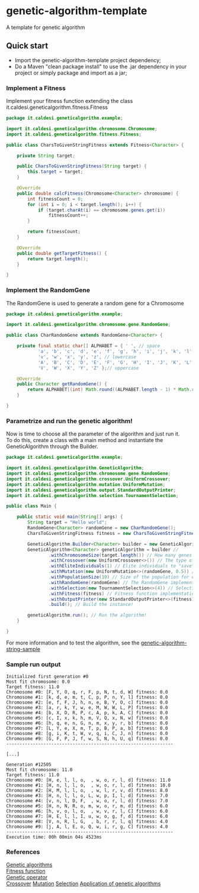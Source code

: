 # genetic-algorithm-template
A template for genetic algorithm

## Quick start
- Import the genetic-algorithm-template project dependency;
- Do a Maven "clean package install" to use the .jar dependency in your project or simply package and import as a jar;

### Implement a Fitness
Implement your fitness function extending the class it.caldesi.geneticalgorithm.fitness.Fitness

```java
package it.caldesi.geneticalgorithm.example;

import it.caldesi.geneticalgorithm.chromosome.Chromosome;
import it.caldesi.geneticalgorithm.fitness.Fitness;

public class CharsToGivenStringFitness extends Fitness<Character> {

	private String target;

	public CharsToGivenStringFitness(String target) {
		this.target = target;
	}

	@Override
	public double calcFitness(Chromosome<Character> chromosome) {
		int fitnessCount = 0;
		for (int i = 0; i < target.length(); i++) {
			if (target.charAt(i) == chromosome.genes.get(i))
				fitnessCount++;
		}

		return fitnessCount;
	}

	@Override
	public double getTargetFitness() {
		return target.length();
	}

}
```

### Implement the RandomGene
The RandomGene is used to generate a random gene for a Chromosome

```java
package it.caldesi.geneticalgorithm.example;

import it.caldesi.geneticalgorithm.chromosome.gene.RandomGene;

public class CharRandomGene extends RandomGene<Character> {

	private final static char[] ALPHABET = { ' ', // space
			'a', 'b', 'c', 'd', 'e', 'f', 'g', 'h', 'i', 'j', 'k', 'l', 'm', 'n', 'o', 'p', 'q', 'r', 's', 't', 'u',
			'v', 'w', 'x', 'y', 'z', // lowercase
			'A', 'B', 'C', 'D', 'E', 'F', 'G', 'H', 'I', 'J', 'K', 'L', 'M', 'N', 'O', 'P', 'Q', 'R', 'S', 'T', 'U',
			'V', 'W', 'X', 'Y', 'Z' };// uppercase

	@Override
	public Character getRandomGene() {
		return ALPHABET[(int) Math.round((ALPHABET.length - 1) * Math.random())];
	}

}
```

### Parametrize and run the genetic algorithm!
Now is time to choose all the parameter of the algorithm and just run it.  
To do this, create a class with a main method and instantiate the GeneticAlgorithm through the Builder.

```java
package it.caldesi.geneticalgorithm.example;

import it.caldesi.geneticalgorithm.GeneticAlgorithm;
import it.caldesi.geneticalgorithm.chromosome.gene.RandomGene;
import it.caldesi.geneticalgorithm.crossover.UniformCrossover;
import it.caldesi.geneticalgorithm.mutation.UniformMutation;
import it.caldesi.geneticalgorithm.output.StandardOutputPrinter;
import it.caldesi.geneticalgorithm.selection.TournamentSelection;

public class Main {

	public static void main(String[] args) {
		String target = "Hello world";
		RandomGene<Character> randomGene = new CharRandomGene();
		CharsToGivenStringFitness fitness = new CharsToGivenStringFitness(target);

		GeneticAlgorithm.Builder<Character> builder = new GeneticAlgorithm.Builder<Character>();
		GeneticAlgorithm<Character> geneticAlgorithm = builder //
				.withChromosomeSize(target.length()) // How many genes must have each chromosome
				.withCrossover(new UniformCrossover<>()) // The type of crossover
				.withEliteIndividuals(1) // Elite individuals to "save" for each generation
				.withMutation(new UniformMutation<>(randomGene, 0.5)) // Mutation algorithm
				.withPopulationSize(10) // Size of the population for each generation
				.withRandomGene(randomGene) // The RandomGene implementation
				.withSelection(new TournamentSelection<>(4)) // Selection algorithm
				.withFitness(fitness) // Fitness function implementation
				.withOutputPrinter(new StandardOutputPrinter<>(fitness)) // Use a standar printer (optional)
				.build(); // Build the instance!

		geneticAlgorithm.run(); // Run the algorithm!
	}

}
```

For more information and to test the algorithm, see the [genetic-algorithm-string-sample](https://github.com/cdr89/genetic-algorithm-template/tree/master/samples/genetic-algorithm-string-sample)  

### Sample run output
```
Initialized first generation #0
Most fit chromosome: 0.0
Target fitness: 11.0
Chromosome #0: [F, Y, O, q, r, F, p, N, t, d, W] fitness: 0.0
Chromosome #1: [k, d, e, m, t, C, p, P, n, Y, l] fitness: 0.0
Chromosome #2: [e, f, F, J, h, n, e, B, Y, O, c] fitness: 0.0
Chromosome #3: [a, r, k, Y, w, e, M, W, W, L, P] fitness: 0.0
Chromosome #4: [b, X, D, R, P, c, A, p, k, A, C] fitness: 0.0
Chromosome #5: [c, I, x, k, h, m, V, Q, x, N, w] fitness: 0.0
Chromosome #6: [h, q, e, n, G, n, m, x, y, r, b] fitness: 0.0
Chromosome #7: [L, Y, e, X, m, T, p, B, P, a, b] fitness: 0.0
Chromosome #8: [g, i, K, t, W, v, q, i, C, J, n] fitness: 0.0
Chromosome #9: [G, F, P, J, f, w, S, N, h, U, q] fitness: 0.0
---------------------------------------------------------------

[...]

Generation #12505
Most fit chromosome: 11.0
Target fitness: 11.0
Chromosome #0: [H, e, l, l, o,  , w, o, r, l, d] fitness: 11.0
Chromosome #1: [H, n, l, l, o,  , w, o, r, l, d] fitness: 10.0
Chromosome #2: [H, M, l, l, o,  , w, l, r, v, d] fitness: 8.0
Chromosome #3: [H, n, l, l, o, L, w, p, I, l, d] fitness: 7.0
Chromosome #4: [v, n, l, D, F,  , w, o, r, l, d] fitness: 7.0
Chromosome #5: [H, n, N, R, o, m, w, o, r, m, d] fitness: 6.0
Chromosome #6: [h, v, o, l, o,  , w, v, r, l, C] fitness: 6.0
Chromosome #7: [H, E, l, l, I, u, w, o, g, f, d] fitness: 6.0
Chromosome #8: [V, n, R, l, G,  , b, r, r, l, q] fitness: 4.0
Chromosome #9: [j, A, l, E, o, Q, w, i, r, g, C] fitness: 4.0
---------------------------------------------------------------
Execution time: 00h 00min 04s 4523ms
```


### References
[Genetic algorithms](https://en.wikipedia.org/wiki/Genetic_algorithm)  
[Fitness function](https://en.wikipedia.org/wiki/Fitness_function)  
[Genetic operator](https://en.wikipedia.org/wiki/Genetic_operator)  
[Crossover](https://en.wikipedia.org/wiki/Crossover_(genetic_algorithm))  
[Mutation](https://en.wikipedia.org/wiki/Mutation_(genetic_algorithm))  
[Selection](https://en.wikipedia.org/wiki/Selection_(genetic_algorithm))  
[Application of genetic algorithms](https://en.wikipedia.org/wiki/List_of_genetic_algorithm_applications)  
